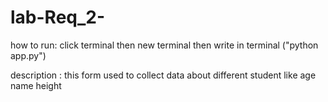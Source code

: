 # lab-Req_2-
how to run:
click terminal then  new terminal then write in terminal ("python app.py")

description :
this form used to collect data about different student like age name height 
